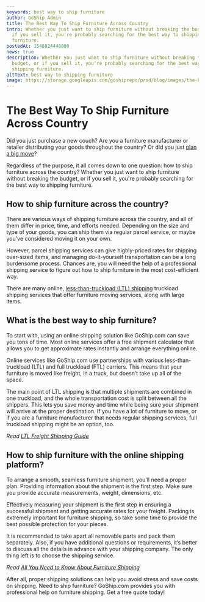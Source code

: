 ```yaml
---
keywords: best way to ship furniture
author: GoShip Admin
title: The Best Way To Ship Furniture Across Country
intro: Whether you just want to ship furniture without breaking the budget, or
  if you sell it, you're probably searching for the best way to shipping
  furniture.
postedAt: 1548824448000
news: true
description: Whether you just want to ship furniture without breaking the
  budget, or if you sell it, you're probably searching for the best way to
  shipping furniture.
altText: best way to shipping furniture
image: https://storage.googleapis.com/goshiprepo/prod/blog/images/the-best-way-to-ship-furniture.jpg
---
```

# The Best Way To Ship Furniture Across Country

Did you just purchase a new couch? Are you a furniture manufacturer or retailer distributing your goods throughout the country? Or did you just [plan a big move](https://www.goship.com/blog/tips-and-tricks-to-successfully-move-cross-country/)? 

Regardless of the purpose, it all comes down to one question: how to ship furniture across the country? Whether you just want to ship furniture without breaking the budget, or if you sell it, you're probably searching for the best way to shipping furniture.

## **How to ship furniture across the country?**

There are various ways of shipping furniture across the country, and all of them differ in price, time, and efforts needed. Depending on the size and type of your goods, you can ship them via regular parcel service, or maybe you’ve considered moving it on your own. 

However, parcel shipping services can give highly-priced rates for shipping over-sized items, and managing do-it-yourself transportation can be a long burdensome process. Chances are, you will need the help of a professional shipping service to figure out how to ship furniture in the most cost-efficient way. 

There are many online, [less-than-truckload (LTL) shipping](http://www.goship.com/blog/ltl-freight-shipping-guide/) truckload shipping services that offer furniture moving services, along with large items.

## **What is the best way to ship furniture?**

To start with, using an online shipping solution like GoShip.com can save you tons of time. Most online services offer a free shipment calculator that allows you to get approximate rates instantly and arrange everything online.

Online services like GoShip.com use partnerships with various less-than-truckload (LTL) and full truckload (FTL) carriers. This means that your furniture is moved like freight, in a truck, but doesn’t take up all of the space. 

The main point of LTL shipping is that multiple shipments are combined in one truckload, and the whole transportation cost is split between all the shippers. This lets you save money and time while being sure your shipment will arrive at the proper destination. If you have a lot of furniture to move, or if you are a furniture manufacturer that needs regular shipping services, full truckload shipping might be an option, too.

*Read* *[LTL Freight Shipping Guide](http://www.goship.com/blog/ltl-freight-shipping-guide/)*

## **How to ship furniture with the online shipping platform?**

To arrange a smooth, seamless furniture shipment, you’ll need a proper plan. Providing information about the shipment is the first step. Make sure you provide accurate measurements, weight, dimensions, etc. 

Effectively measuring your shipment is the first step in ensuring a successful shipment and getting accurate rates for your freight. Packing is extremely important for furniture shipping, so take some time to provide the best possible protection for your pieces. 

It is recommended to take apart all removable parts and pack them separately. Also, if you have additional questions or requirements, it’s better to discuss all the details in advance with your shipping company. The only thing left is to choose the shipping service.

*Read* *[All You Need to Know About Furniture Shipping](http://www.goship.com/blog/shipping-furniture/)*

After all, proper shipping solutions can help you avoid stress and save costs on shipping. Need to ship furniture? GoShip.com provides you with professional help on furniture shipping. Get a free quote today!